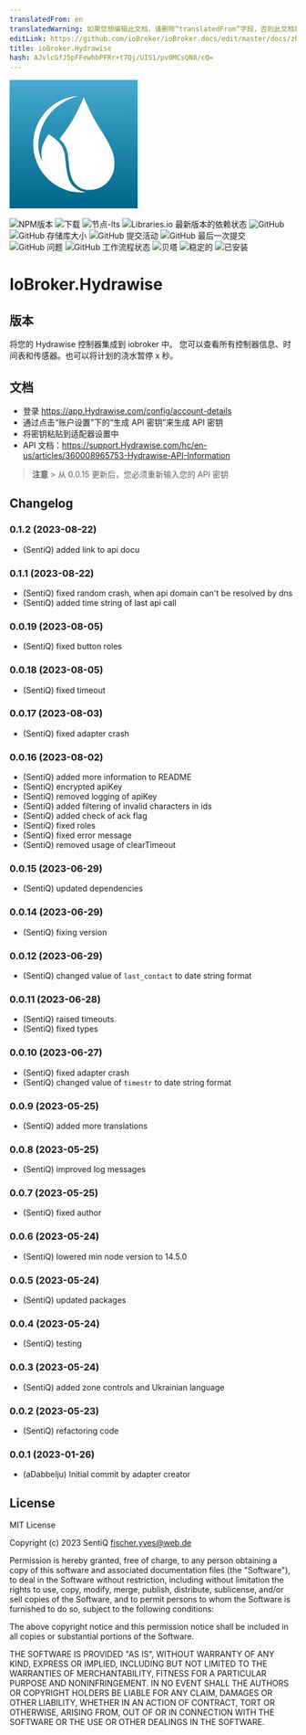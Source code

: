 ```yaml
---
translatedFrom: en
translatedWarning: 如果您想编辑此文档，请删除“translatedFrom”字段，否则此文档将再次自动翻译
editLink: https://github.com/ioBroker/ioBroker.docs/edit/master/docs/zh-cn/adapterref/iobroker.hydrawise/README.md
title: ioBroker.Hydrawise
hash: AJvlcGfJ5pFFewhbPFRr+t7Qj/UIS1/pv0MCsQN8/cQ=
---
```

![标识](../../../en/adapterref/iobroker.hydrawise/admin/hydrawise.jpg)

![NPM版本](https://img.shields.io/npm/v/iobroker.hydrawise.svg?style=flat-square)
![下载](https://img.shields.io/npm/dm/iobroker.hydrawise.svg?label=npm%20downloads&style=flat-square)
![节点-lts](https://img.shields.io/node/v-lts/iobroker.hydrawise?style=flat-square)
![Libraries.io 最新版本的依赖状态](https://img.shields.io/librariesio/release/npm/iobroker.hydrawise?label=npm%20dependencies&style=flat-square)
![GitHub](https://img.shields.io/github/license/sentiq/iobroker.hydrawise?style=flat-square)
![GitHub 存储库大小](https://img.shields.io/github/repo-size/sentiq/iobroker.hydrawise?logo=github&style=flat-square)
![GitHub 提交活动](https://img.shields.io/github/commit-activity/m/sentiq/iobroker.hydrawise?logo=github&style=flat-square)
![GitHub 最后一次提交](https://img.shields.io/github/last-commit/sentiq/iobroker.hydrawise?logo=github&style=flat-square)
![GitHub 问题](https://img.shields.io/github/issues/sentiq/iobroker.hydrawise?logo=github&style=flat-square)
![GitHub 工作流程状态](https://img.shields.io/github/actions/workflow/status/sentiq/iobroker.hydrawise/test-and-release.yml?branch=master&logo=github&style=flat-square)
![贝塔](https://img.shields.io/npm/v/iobroker.hydrawise.svg?color=red&label=beta)
![稳定的](http://iobroker.live/badges/hydrawise-stable.svg)
![已安装](http://iobroker.live/badges/hydrawise-installed.svg)

# IoBroker.Hydrawise
## 版本
将您的 Hydrawise 控制器集成到 iobroker 中。
您可以查看所有控制器信息、时间表和传感器。也可以将计划的浇水暂停 x 秒。

## 文档
- 登录 https://app.Hydrawise.com/config/account-details
- 通过点击“账户设置”下的“生成 API 密钥”来生成 API 密钥
- 将密钥粘贴到适配器设置中
- API 文档：https://support.Hydrawise.com/hc/en-us/articles/360008965753-Hydrawise-API-Information

> **注意** > 从 0.0.15 更新后，您必须重新输入您的 API 密钥

## Changelog

<!--
    Placeholder for the next version (at the beginning of the line):
    ### **WORK IN PROGRESS**
-->
### 0.1.2 (2023-08-22)

-   (SentiQ) added link to api docu

### 0.1.1 (2023-08-22)

-   (SentiQ) fixed random crash, when api domain can't be resolved by dns
-   (SentiQ) added time string of last api call

### 0.0.19 (2023-08-05)

-   (SentiQ) fixed button roles

### 0.0.18 (2023-08-05)

-   (SentiQ) fixed timeout

### 0.0.17 (2023-08-03)

-   (SentiQ) fixed adapter crash

### 0.0.16 (2023-08-02)

-   (SentiQ) added more information to README
-   (SentiQ) encrypted apiKey
-   (SentiQ) removed logging of apiKey
-   (SentiQ) added filtering of invalid characters in ids
-   (SentiQ) added check of ack flag
-   (SentiQ) fixed roles
-   (SentiQ) fixed error message
-   (SentiQ) removed usage of clearTimeout

### 0.0.15 (2023-06-29)

-   (SentiQ) updated dependencies

### 0.0.14 (2023-06-29)

-   (SentiQ) fixing version

### 0.0.12 (2023-06-29)

-   (SentiQ) changed value of `last_contact` to date string format

### 0.0.11 (2023-06-28)

-   (SentiQ) raised timeouts
-   (SentiQ) fixed types

### 0.0.10 (2023-06-27)

-   (SentiQ) fixed adapter crash
-   (SentiQ) changed value of `timestr` to date string format

### 0.0.9 (2023-05-25)

-   (SentiQ) added more translations

### 0.0.8 (2023-05-25)

-   (SentiQ) improved log messages

### 0.0.7 (2023-05-25)

-   (SentiQ) fixed author

### 0.0.6 (2023-05-24)

-   (SentiQ) lowered min node version to 14.5.0

### 0.0.5 (2023-05-24)

-   (SentiQ) updated packages

### 0.0.4 (2023-05-24)

-   (SentiQ) testing

### 0.0.3 (2023-05-24)

-   (SentiQ) added zone controls and Ukrainian language

### 0.0.2 (2023-05-23)

-   (SentiQ) refactoring code

### 0.0.1 (2023-01-26)

-   (aDabbelju) Initial commit by adapter creator

## License

MIT License

Copyright (c) 2023 SentiQ <fischer.yves@web.de>

Permission is hereby granted, free of charge, to any person obtaining a copy
of this software and associated documentation files (the "Software"), to deal
in the Software without restriction, including without limitation the rights
to use, copy, modify, merge, publish, distribute, sublicense, and/or sell
copies of the Software, and to permit persons to whom the Software is
furnished to do so, subject to the following conditions:

The above copyright notice and this permission notice shall be included in all
copies or substantial portions of the Software.

THE SOFTWARE IS PROVIDED "AS IS", WITHOUT WARRANTY OF ANY KIND, EXPRESS OR
IMPLIED, INCLUDING BUT NOT LIMITED TO THE WARRANTIES OF MERCHANTABILITY,
FITNESS FOR A PARTICULAR PURPOSE AND NONINFRINGEMENT. IN NO EVENT SHALL THE
AUTHORS OR COPYRIGHT HOLDERS BE LIABLE FOR ANY CLAIM, DAMAGES OR OTHER
LIABILITY, WHETHER IN AN ACTION OF CONTRACT, TORT OR OTHERWISE, ARISING FROM,
OUT OF OR IN CONNECTION WITH THE SOFTWARE OR THE USE OR OTHER DEALINGS IN THE
SOFTWARE.